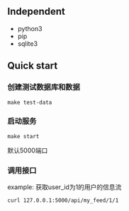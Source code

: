 ## Independent
* python3 
* pip 
* sqlite3

## Quick start
### 创建测试数据库和数据
```shell script
make test-data
```
### 启动服务
```shell script
make start
```
默认5000端口

### 调用接口
example:
获取user_id为1的用户的信息流
```shell script
curl 127.0.0.1:5000/api/my_feed/1/1
```

